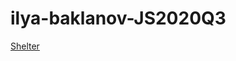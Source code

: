 # ilya-baklanov-JS2020Q3
[Shelter](https://rolling-scopes-school.github.io/ilya-baklanov-JS2020Q3/shelter/pages/main/)
